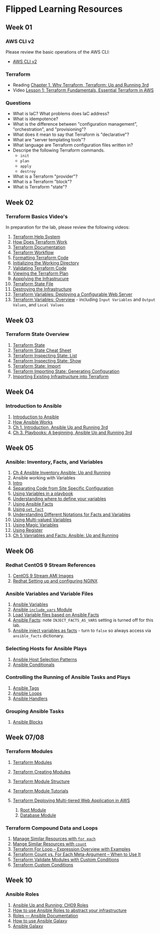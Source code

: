# Flipped Learning Resources

## Week 01

### AWS CLI v2

Please review the basic operations of the AWS CLI:

- [AWS CLI v2](https://docs.aws.amazon.com/cli/latest/userguide/cli-chap-welcome.html)

### Terraform

- Reading
  [Chapter 1. Why Terraform, Terraform: Up and Running 3rd](https://learning.oreilly.com/library/view/terraform-up-and/9781098116736/ch01.html)
- Video
  [Lesson 1: Terraform Fundamentals, Essential Terraform in AWS](https://learning.oreilly.com/course/essential-terraform-in/9780138312244/)

### Questions

- What is IaC? What problems does IaC address?
- What is idempotence?
- What is the difference between "configuration management", "orchestration",
  and "provisioning"?
- What does it mean to say that Terraform is "declarative"?
- What are "server templating tools"?
- What language are Terraform configuration files written in?
- Descripe the following Terraform commands.
  - `init`
  - `plan`
  - `apply`
  - `destroy`
- What is a Terraform "provider"?
- What is a Terraform "block"?
- What is Terraform "state"?

## Week 02

### Terraform Basics Video's

In preparation for the lab, please review the following videos:

1. [Terraform Help System](https://learning.oreilly.com/videos/essential-terraform-in/9780138312244/9780138312244-ETA1_01_01_05/)
1. [How Does Terraform Work](https://learning.oreilly.com/videos/essential-terraform-in/9780138312244/9780138312244-ETA1_01_01_05/)
1. [Terraform Documentation](https://learning.oreilly.com/videos/essential-terraform-in/9780138312244/9780138312244-ETA1_01_01_06/)
1. [Terraform Workflow](https://learning.oreilly.com/videos/essential-terraform-in/9780138312244/9780138312244-ETA1_01_01_07/)
1. [Formatting Terraform Code](https://learning.oreilly.com/videos/essential-terraform-in/9780138312244/9780138312244-ETA1_01_02_03/)
1. [Initializing the Working Directory](https://learning.oreilly.com/videos/essential-terraform-in/9780138312244/9780138312244-ETA1_01_02_04/)
1. [Validating Terraform Code](https://learning.oreilly.com/videos/essential-terraform-in/9780138312244/9780138312244-ETA1_01_02_05/)
1. [Viewing the Terraform Plan](https://learning.oreilly.com/videos/essential-terraform-in/9780138312244/9780138312244-ETA1_01_02_06/)
1. [Appplying the Infrastrucure](https://learning.oreilly.com/videos/essential-terraform-in/9780138312244/9780138312244-ETA1_01_02_07/)
1. [Terraform State File](https://learning.oreilly.com/videos/essential-terraform-in/9780138312244/9780138312244-ETA1_01_02_08/)
1. [Destroying the Infrastructure](https://learning.oreilly.com/videos/essential-terraform-in/9780138312244/9780138312244-ETA1_01_02_08/)
1. [Terraform Variables: Deploying a Configurable Web Server](https://learning.oreilly.com/library/view/terraform-up-and/9781098116736/ch02.html#idm46165915172384)
1. [Terraform Variables: Overview](https://developer.hashicorp.com/terraform/language/values) -
   including `Input Variables` and `Output Values`, and `Local Values`

## Week 03

### Terraform State Overview

1. [Terraform State](https://developer.hashicorp.com/terraform/language/state)
1. [Terraform State Cheat Sheet](attachments/terraform-state-cheat-sheet.pdf)
1. [Terraform Inspecting State: List](https://developer.hashicorp.com/terraform/cli/commands/state/list)
1. [Terraform Inspecting State: Show](https://developer.hashicorp.com/terraform/cli/commands/state/show)
1. [Terraform State: Import](https://developer.hashicorp.com/terraform/language/import)
1. [Terraform Importing State: Generating Configuration](https://developer.hashicorp.com/terraform/language/import/generating-configuration)
1. [Importing Existing Infrastructure into Terraform](https://spacelift.io/blog/importing-exisiting-infrastructure-into-terraform)

## Week 04

### Introduction to Ansible

1. [Introduction to Ansible](https://learning.oreilly.com/videos/ansible-and-ansible-playbooks/9781835084182/9781835084182-video1_1/)
1. [How Ansible Works](https://learning.oreilly.com/videos/ansible-and-ansible-playbooks/9781835084182/9781835084182-video1_3/)
1. [Ch 1. Introduction, Ansible Up and Running 3rd](https://learning.oreilly.com/library/view/ansible-up-and/9781098109141/ch01.html)
1. [Ch 3. Playbooks: A beginning, Ansible Up and Running 3rd](https://learning.oreilly.com/library/view/ansible-up-and/9781098109141/ch03.html)


## Week 05

### Ansible: Inventory, Facts, and Variables
1. [Ch 4 Ansible Inventory Ansible: Up and Running](https://learning.oreilly.com/library/view/ansible-up-and/9781098109141/ch04.html)
1. Ansible working with Variables
  1. [Intro](https://learning.oreilly.com/videos/ansible-core-concepts/9780135391662/9780135391662-ANS1_02_06_00/)
  1. [Separating Code from Site Specific Configuration](https://learning.oreilly.com/videos/ansible-core-concepts/9780135391662/9780135391662-ANS1_02_06_01/)
  1. [Using Variables in a playbook](https://learning.oreilly.com/videos/ansible-core-concepts/9780135391662/9780135391662-ANS1_02_06_02/)
  1. [Understanding where to define your variables](https://learning.oreilly.com/videos/ansible-core-concepts/9780135391662/9780135391662-ANS1_02_06_02/)
  1. [Using Ansible Facts](https://learning.oreilly.com/videos/ansible-core-concepts/9780135391662/9780135391662-ANS1_02_06_02/)
  1. [Using `set_fact`](https://learning.oreilly.com/videos/ansible-core-concepts/9780135391662/9780135391662-ANS1_02_06_05/)
  1. [Understanding Different Notations for Facts and Variables](https://learning.oreilly.com/videos/ansible-core-concepts/9780135391662/9780135391662-ANS1_02_06_06/)
  1. [Using Multi-valued Variables](https://learning.oreilly.com/videos/ansible-core-concepts/9780135391662/9780135391662-ANS1_02_06_07/)
  1. [Using Magic Variables](https://learning.oreilly.com/videos/ansible-core-concepts/9780135391662/9780135391662-ANS1_02_06_08/)
  1. [Using Register](https://learning.oreilly.com/videos/ansible-core-concepts/9780135391662/9780135391662-ANS1_02_06_09/)
1. [Ch 5 Vanriables and Facts: Ansible: Up and Running](https://learning.oreilly.com/library/view/ansible-up-and/9781098109141/ch05.html)

## Week 06

### Redhat CentOS 9 Stream References
1. [CentOS 9 Stream AMI Images](https://www.centos.org/download/aws-images/)
1. [Redhat Setting up and configuring NGINX](https://docs.redhat.com/en/documentation/red_hat_enterprise_linux/9/html/deploying_web_servers_and_reverse_proxies/setting-up-and-configuring-nginx_deploying-web-servers-and-reverse-proxies)

### Ansible Variables and Variable Files
1. [Ansible Variables](https://docs.ansible.com/ansible/latest/playbook_guide/playbooks_variables.html#defining-variables-in-included-files-and-roles)
1. [Ansible `include_vars` Module](https://docs.ansible.com/ansible/latest/collections/ansible/builtin/include_vars_module.html)
1. [Load Variable files based on Ansible Facts](https://kirito174.medium.com/load-var-files-based-on-ansible-facts-bed963999332)
1. [Ansible Facts](https://docs.ansible.com/ansible/latest/playbook_guide/playbooks_vars_facts.html): note `INJECT_FACTS_AS_VARS` setting is turned off for this lab.
1. [Ansible inject variables as facts](https://docs.ansible.com/ansible/latest/reference_appendices/config.html#inject-facts-as-vars) - turn to `false` so always access via `ansible_facts` dictionary.

### Selecting Hosts for Ansible Plays
1. [Ansible Host Selection Patterns](https://docs.ansible.com/ansible/latest/inventory_guide/intro_patterns.html)
1. [Ansible Conditionals](https://docs.ansible.com/ansible/latest/playbook_guide/playbooks_conditionals.html)

### Controlling the Running of Ansible Tasks and Plays
1. [Ansible Tags](https://docs.ansible.com/ansible/latest/playbook_guide/playbooks_tags.html)
1. [Ansible Loops](https://docs.ansible.com/ansible/latest/playbook_guide/playbooks_loops.html)
1. [Ansible Handlers](https://docs.ansible.com/ansible/latest/playbook_guide/playbooks_handlers.html)

### Grouping Ansible Tasks
1. [Ansible Blocks](https://docs.ansible.com/ansible/latest/playbook_guide/playbooks_blocks.html)


## Week 07/08 

### Terraform Modules

1. [Terraform Modules](https://learning.oreilly.com/library/view/terraform-up-and/9781098116736/ch04.html)

1. [Terraform Creating Modules](https://developer.hashicorp.com/terraform/language/modules/develop)
1. [Terraform Module Structure](https://developer.hashicorp.com/terraform/language/modules/develop/structure)
1. [Terraform Module Tutorials](https://developer.hashicorp.com/terraform/tutorials/modules)
1. [Terraform Deploying Multi-tiered Web Application in AWS](https://learning.oreilly.com/videos/terraform-in-action/9781617296895VE/9781617296895VE-TFIAc4s1/)
    1. [Root Module](https://learning.oreilly.com/videos/terraform-in-action/9781617296895VE/9781617296895VE-TFIAc4s2/)
    1. [Database Module](https://learning.oreilly.com/videos/terraform-in-action/9781617296895VE/9781617296895VE-TFIAc4s3/)

### Terraform Compound Data and Loops

1. [Manage Similar Resources with `for each`](https://developer.hashicorp.com/terraform/tutorials/configuration-language/for-each)
1. [Mange Similar Resources with `count`](https://developer.hashicorp.com/terraform/tutorials/configuration-language/count)
1. [Terraform For Loop – Expression Overview with Examples](https://spacelift.io/blog/terraform-for-loop)
1. [Terraform Count vs. For Each Meta-Argument – When to Use It](https://spacelift.io/blog/terraform-count-for-each)
1. [Terraform Validate Modules with Custom Conditions](https://developer.hashicorp.com/terraform/tutorials/configuration-language/custom-conditions)
1. [Terraform Custom Conditions](https://developer.hashicorp.com/terraform/language/expressions/custom-conditions)


## Week 10
### Ansible Roles

1. [Ansible Up and Running: CH09 Roles](https://learning.oreilly.com/library/view/ansible-up-and/9781098109141/ch09.html)
1. [How to use Ansible Roles to abstract your infrastructure](https://www.digitalocean.com/community/tutorials/how-to-use-ansible-roles-to-abstract-your-infrastructure-environment)
1. [Roles — Ansible Documentation](https://docs.ansible.com/ansible/latest/playbook_guide/playbooks_reuse_roles.html)
1. [How to use Ansible Galaxy](https://www.redhat.com/sysadmin/ansible-galaxy-intro)
1. [Ansible Galaxy](https://galaxy.ansible.com/)
